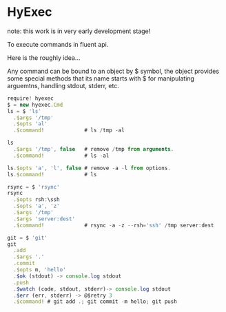 # HyExec

note: this work is in very early development stage!

To execute commands in fluent api.

Here is the roughly idea...

Any command can be bound to an object by $ symbol,
the object provides some special methods that its name starts with $ for
manipulating arguemtns, handling stdout, stderr, etc.

```javascript
require! hyexec
$ = new hyexec.Cmd
ls = $ 'ls'
  .$args '/tmp'
  .$opts 'al'
  .$command!             # ls /tmp -al

ls
  .$args '/tmp', false   # remove /tmp from arguments.
  .$command!             # ls -al

ls.$opts 'a', 'l', false # remove -a -l from options.
ls.$command!             # ls
```

```javascript
rsync = $ 'rsync'
rsync
  .$opts rsh:\ssh
  .$opts 'a', 'z'
  .$args '/tmp'
  .$args 'server:dest'
  .$command!             # rsync -a -z --rsh='ssh' /tmp server:dest
```

```javascript
git = $ 'git'
git
  .add
  .$args '.'
  .commit
  .$opts m, 'hello'
  .$ok (stdout) -> console.log stdout
  .push
  .$watch (code, stdout, stderr)-> console.log stdout
  .$err (err, stderr) -> @$retry 3
  .$command! # git add .; git commit -m hello; git push
```
